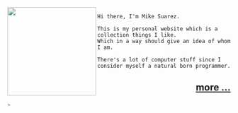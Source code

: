 <img align="left" height="200" src="http://msuarz.com/img/minime.png" />

```text
Hi there, I'm Mike Suarez. 

This is my personal website which is a collection things I like.
Which in a way should give an idea of whom I am. 

There's a lot of computer stuff since I consider myself a natural born programmer.
```
<h2 align=right>
  <a href="https://github.com/msuarz/msuarz.github.com/wiki/_pages">more ...</a>
</h2>
-
